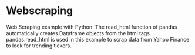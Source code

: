 # Webscraping
Web Scraping example with Python.
The read_html function of pandas automatically creates Dataframe objects from the html tags.
pandas.read_html is used in this example to scrap data from Yahoo Finance to look for trending tickers.
